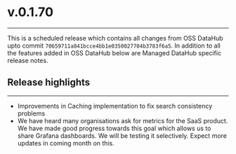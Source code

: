 # v.0.1.70
---
This is a scheduled release which contains all changes from OSS DataHub upto commit `70659711a841bcce4bb1e0350027704b3783f6a5`. In addition to all the features added in OSS DataHub below are Managed DataHub specific release notes.

## Release highlights
---
- Improvements in Caching implementation to fix search consistency problems
- We have heard many organisations ask for metrics for the SaaS product. We have made good progress towards this goal which allows us to share Grafana dashboards. We will be testing it selectively. Expect more updates in coming month on this.
